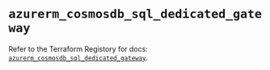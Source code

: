 # `azurerm_cosmosdb_sql_dedicated_gateway`

Refer to the Terraform Registory for docs: [`azurerm_cosmosdb_sql_dedicated_gateway`](https://www.terraform.io/docs/providers/azurerm/r/cosmosdb_sql_dedicated_gateway).
